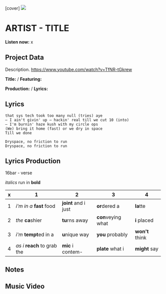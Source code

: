 [cover] ![](57175019_319474918741616_8502199518755923887_n.jpg)

# ARTIST - TITLE

**Listen now:** x

## Project Data

Description.
https://www.youtube.com/watch?v=TfNR-tGkrew

**Title:**  / **Featuring:** 

**Production:**  / **Lyrics:** 

## Lyrics

```
that sys tech took too many null (tries) aye
— I ain't givin' up — hackin' real till we cut 10 (into)
— I'm burnin' haze kush with my circle ops
(We) bring it home (fast) or we dry in space
Till we done

Dryspace, no friction to run 
Dryspace, no friction to run

```

## Lyrics Production

16bar - verse

*italics* run in
**bold**

| x | 1 | 2 | 3 | 4 |
|---|---|---|---|---|
| 1 | *i'm in a* **fast** food | **joint** and i just  | **or**dered a  | **la**tte  |
| 2 | *the* **ca**shier | **tu**rns away  |  **con**veying what |  **i** placed |
| 3 | *i'm* **tempt**ed in a | **u**nique way  |  **you** probably |  **won't** think |
| 4 | *as i* **reach** to grab the |  **mic** i contem-  | **plate** what i | **might** say |

## Notes

## Music Video
